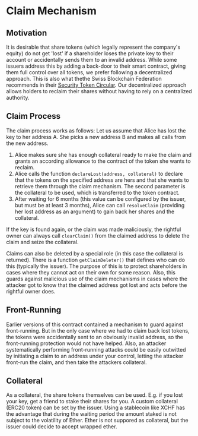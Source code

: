 # Claim Mechanism

## Motivation
It is desirable that share tokens (which legally represent the company's equity) do not get 'lost' if a shareholder loses the private key to their account or accidentally sends them to an invalid address. While some issuers address this by adding a back-door to their smart contract, giving them full control over all tokens, we prefer following a decentralized approach. This is also what thethe Swiss Blockchain Federation recommends in their [Security Token Circular](http://blockchainfederation.ch/wp-content/uploads/2019/12/SBF-Circular-2019-01-Tokenized-Equity-4.pdf). Our decentralized approach allows holders to reclaim their shares without having to rely on a centralized authority.

## Claim Process

The claim process works as follows: Let us assume that Alice has lost the key to her address A. She picks a new address B and makes all calls from the new address.

1. Alice makes sure she has enough collateral ready to make the claim and grants an according allowance to the contract of the token she wants to reclaim.
1. Alice calls the function `declareLost(address, collateral)` to declare that the tokens on the specified address are hers and that she wants to retrieve them through the claim mechanism. The second parameter is the collateral to be used, which is transferred to the token contract.
2. After waiting for 6 months (this value can be configured by the issuer, but must be at least 3 months), Alice can call `resolveClaim` (providing her lost address as an argument) to gain back her shares and the collateral.

If the key is found again, or the claim was made maliciously, the rightful owner can always call `clearClaim()` from the claimed address to delete the claim and seize the collateral.

Claims can also be deleted by a special role (in this case the collateral is returned). There is a function `getClaimDeleter()` that defines who can do this (typically the issuer). The purpose of this is to protect shareholders in cases where they cannot act on their own for some reason. Also, this guards against malicious use of the claim mechanisms in cases where the attacker got to know that the claimed address got lost and acts before the rightful owner does.

## Front-Running

Earlier versions of this contract contained a mechanism to guard against front-running. But in the only case where we had to claim back lost tokens, the tokens were accidentally sent to an obviously invalid address, so the front-running protection would not have helped. Also, an attacker systematically performing front-running attacks could be easily outwitted by initiating a claim to an address under your control, letting the attacker front-run the claim, and then take the attackers collateral.

## Collateral

As a collateral, the share tokens themselves can be used. E.g. if you lost your key, get a friend to stake their shares for you. A custom collateral (ERC20 token) can be set by the issuer. Using a stablecoin like XCHF has the advantage that during the waiting period the amount staked is not subject to the volatility of Ether. Ether is not suppored as collateral, but the issuer could decide to accept wrapped ether.